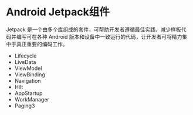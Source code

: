 # Android Jetpack组件

Jetpack 是一个由多个库组成的套件，可帮助开发者遵循最佳实践、减少样板代码并编写可在各种 Android 版本和设备中一致运行的代码，让开发者可将精力集中于真正重要的编码工作。

- Lifecycle
- LiveData
- ViewModel
- ViewBinding
- Navigation
- Hilt
- AppStartup
- WorkManager
- Paging3